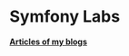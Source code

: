 Symfony Labs
========================

[**Articles of my blogs**][1] 

[1]:  http://blog.juanluisgarciaborrego.com/

